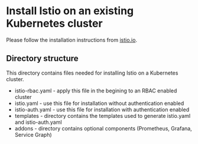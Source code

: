 # Install Istio on an existing Kubernetes cluster

Please follow the installation instructions from [istio.io](https://istio.io/docs/tasks/installing-istio.html).

## Directory structure
This directory contains files needed for installing Istio on a Kubernetes cluster.

* istio-rbac.yaml - apply this file in the begining to an RBAC enabled cluster
* istio.yaml - use this file for installation without authentication enabled
* istio-auth.yaml - use this file for installation with authentication enabled
* templates - directory contains the templates used to generate istio.yaml and istio-auth.yaml
* addons - directory contains optional components (Prometheus, Grafana, Service Graph)
